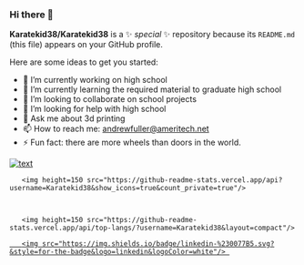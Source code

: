 ### Hi there 👋


**Karatekid38/Karatekid38** is a ✨ _special_ ✨ repository because its `README.md` (this file) appears on your GitHub profile.

Here are some ideas to get you started:

- 🔭 I’m currently working on high school
- 🌱 I’m currently learning the required material to graduate high school
- 👯 I’m looking to collaborate on school projects
- 🤔 I’m looking for help with high school
- 💬 Ask me about 3d printing
- 📫 How to reach me: <andrewfuller@ameritech.net>
- ⚡ Fun fact: there are more wheels than doors in the world.

[![text](https://img.shields.io/badge/LinkedIn-0077B5?style=for-the-badge&logo=linkedin&logoColor=white)](https://www.linkedin.com/in/andrew-fuller-72017b30b)



       <img height=150 src="https://github-readme-stats.vercel.app/api?username=Karatekid38&show_icons=true&count_private=true"/> 



       <img height=150 src="https://github-readme-stats.vercel.app/api/top-langs/?username=Karatekid38&layout=compact"/> 



   <a href="https://www.linkedin.com/in/andrew-fuller-72017b30b/"> 

       <img src="https://img.shields.io/badge/linkedin-%230077B5.svg?&style=for-the-badge&logo=linkedin&logoColor=white"/> 

   </a> 
